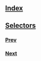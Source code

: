 ## [Index](https://github.com/IIKUYY/CSS/main/README.md)
## [Selectors](https://github.com/IIKUYY/CSS/blob/main/Chapter03/Ch3.md)

### [Prev](https://github.com/IIKUYY/CSS/blob/main/Chapter02/README.md)
### [Next](https://github.com/IIKUYY/CSS/blob/main/Chapter04/README.md)